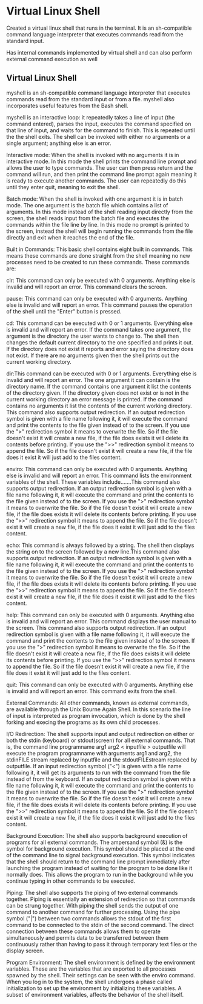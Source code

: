 # Virtual Linux Shell


Created a virtual linux shell that runs in the terminal. It is an sh-compatible command language interpreter that executes commands read from the standard input.

Has internal commands implemented by virtual shell and can also perform external command execution as well

## Virtual Linux Shell

myshell is an sh-compatible command language interpreter that executes commands read from the standard input or from a file. myshell also incorporates useful features from the Bash shell.

myshell is an interactive loop: it repeatedly takes a line of input (the command entered), parses the input, executes the command specified on that line of input, and waits for the command to finish. This is repeated until the the shell exits. The shell can be invoked with either no arguments or a single argument; anything else is an error. 

Interactive mode: When the shell is invoked with no arguments it is in interactive mode. In this mode the shell prints the command line prompt and allows the user to type commands. The user can then press return and the command will run, and then print the command line prompt again meaning it is ready to execute another commands. The user can repeatedly do this until they enter quit, meaning to exit the shell.
 
Batch mode: When the shell is invoked with one argument it is in batch mode. The one argument is the batch file which contains a list of arguments. In this mode instead of the shell reading input directly from the screen, the shell reads input from the batch file and executes the commands within the file line by line. In this mode no prompt is printed to the screen, instead the shell will begin running the commands from the file directly and exit when it reaches the end of the file.
 
Built in Commands: This basic shell contains eight built in commands. This means these commands are done straight from the shell meaning no new processes need to be created to run these commands. These commands are:
 
clr: This command can only be executed with 0 arguments. Anything else is invalid and will report an error. This command clears the screen.
 
pause: This command can only be executed with 0 arguments. Anything else is invalid and will report an error. This command pauses the operation of the shell until the "Enter" button is pressed.
 
cd: This command can be executed with 0 or 1 arguments. Everything else is invalid and will report an error. If the command takes one argument, the argument is the directory the user wants to change to. The shell then changes the default current directory to the one specified and prints it out. If the directory does not exist it reports and error saying the directory does not exist. If there are no arguments given then the shell prints out the current working directory.
 
dir:This command can be executed with 0 or 1 arguments. Everything else is invalid and will report an error. The one argument it can contain is the directory name. If the command contains one argument it list the contents of the directory given. If the directory given does not exist or is not in the current working directory an error message is printed. If the command contains no arguments it list the contents of the current working directory. This command also supports output redirection. If an output redirection symbol is given with a file name following it, it will execute the command and print the contents to the file given instead of to the screen. If you use the ">" redirection symbol it means to overwrite the file. So if the file doesn't exist it will create a new file, if the file does exists it will delete its contents before printing. If you use the ">>" redirection symbol it means to append the file. So if the file doesn't exist it will create a new file, if the file does it exist it will just add to the files content.
 
enviro: This command can only be executed with 0 arguments. Anything else is invalid and will report an error. This command lists the environment variables of the shell. These variables include.......This command also supports output redirection. If an output redirection symbol is given with a file name following it, it will execute the command and print the contents to the file given instead of to the screen. If you use the ">" redirection symbol it means to overwrite the file. So if the file doesn't exist it will create a new file, if the file does exists it will delete its contents before printing. If you use the ">>" redirection symbol it means to append the file. So if the file doesn't exist it will create a new file, if the file does it exist it will just add to the files content.
 
echo: This command is always followed by a string. The shell then displays the string on to the screen followed by a new line.This command also supports output redirection. If an output redirection symbol is given with a file name following it, it will execute the command and print the contents to the file given instead of to the screen. If you use the ">" redirection symbol it means to overwrite the file. So if the file doesn't exist it will create a new file, if the file does exists it will delete its contents before printing. If you use the ">>" redirection symbol it means to append the file. So if the file doesn't exist it will create a new file, if the file does it exist it will just add to the files content.
 
help: This command can only be executed with 0 arguments. Anything else is invalid and will report an error. This command displays the user manual to the screen. This command also supports output redirection. If an output redirection symbol is given with a file name following it, it will execute the command and print the contents to the file given instead of to the screen. If you use the ">" redirection symbol it means to overwrite the file. So if the file doesn't exist it will create a new file, if the file does exists it will delete its contents before printing. If you use the ">>" redirection symbol it means to append the file. So if the file doesn't exist it will create a new file, if the file does it exist it will just add to the files content.

quit: This command can only be executed with 0 arguments. Anything else is invalid and will report an error. This command exits from the shell.

External Commands: 
All other commands, known as external commands, are available through the Unix Bourne Again Shell. In this scenario the line of input is interpreted as program invocation, which is done by the shell forking and execing the programs as its own child processes. 

I/O Redirection:
The shell supports input and output redirection on either or both the stdin (keyboard) or stdout(screen) for all external commands. That is, the command line programname arg1 arg2 < inputfile > outputfile will execute the program programname with arguments arg1 and arg2, the stdinFILE stream replaced by inputfile and the stdoutFILEstream replaced by outputfile. If an input redirection symbol ("<") is given with a file name following it, it will get its arguments to run with the command from the file instead of from the keyboard. If an output redirection symbol is given with a file name following it, it will execute the command and print the contents to the file given instead of to the screen. If you use the ">" redirection symbol it means to overwrite the file. So if the file doesn't exist it will create a new file, if the file does exists it will delete its contents before printing. If you use the ">>" redirection symbol it means to append the file. So if the file doesn't exist it will create a new file, if the file does it exist it will just add to the files content.
 
Background Execution:
The shell also supports background execution of programs for all external commands. The ampersand symbol (&) is the symbol for background execution. This symbol should be placed at the end of the command line to signal background execution. This symbol indicates that the shell should return to the command line prompt immediately after launching the program instead of waiting for the program to be done like it normally does. This allows the program to run in the background while you continue typing in other commands to be executed. 

Piping:
The shell also supports the piping of two external commands together. Piping is essentially an extension of redirection so that commands can be strung together. With piping the shell sends the output of one command to another command for further processing. Using the pipe symbol ("|") between two commands allows the stdout of the first command to be connected to the stdin of the second command. The direct connection between these commands allows them to operate simultaneously and permits data to be transferred between them continuously rather than having to pass it through temporary text files or the display screen.

Program Environment:
The shell environment is defined by the environment variables. These are the variables that are exported to all processes spawned by the shell. Their settings can be seen with the enviro command. When you log in to the system, the shell undergoes a phase called initialization to set up the environment by initializing these variables. A subset of environment variables, affects the behavior of the shell itself.


